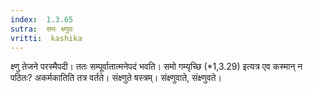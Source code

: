```yaml
---
index:  1.3.65
sutra:  समः क्ष्णुवः
vritti:  kashika 
---
```


क्ष्णु तेजने परस्मैपदी। ततः सम्पूर्वातात्मनेपदं भवति। समो गम्यृच्छि (*1,3.29) इत्यत्र एव कस्मान् न पठितः? अकर्मकातिति तत्र वर्तते। संक्ष्णुते षस्त्रम्। संक्ष्णुवाते, संक्ष्णुवते।

